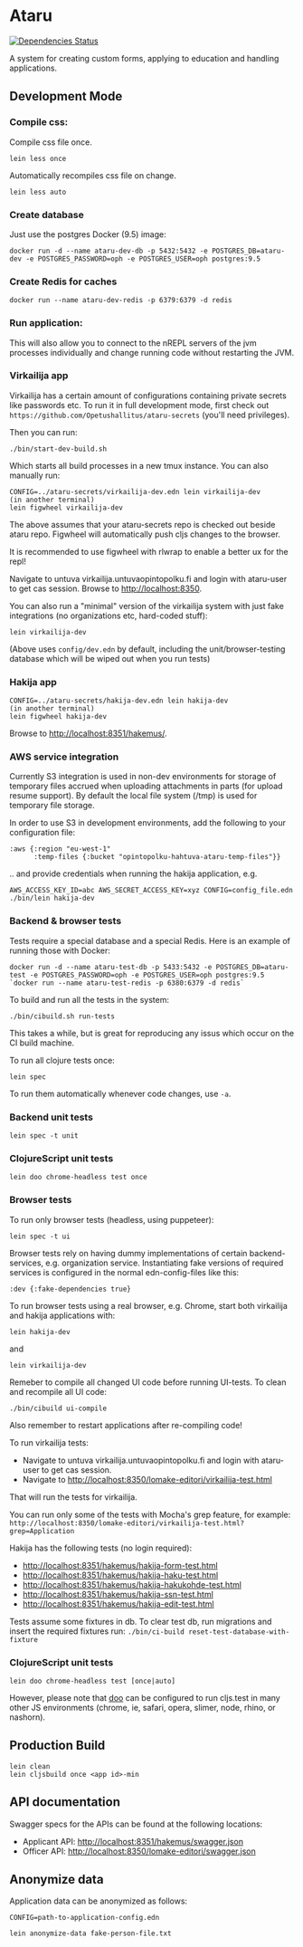 # Ataru

[![Dependencies Status](https://jarkeeper.com/Opetushallitus/ataru/status.svg)](https://jarkeeper.com/Opetushallitus/ataru)

A system for creating custom forms, applying to education and handling applications.

## Development Mode

### Compile css:

Compile css file once.

```
lein less once
```

Automatically recompiles css file on change.

```
lein less auto
```

### Create database

Just use the postgres Docker (9.5) image:

```
docker run -d --name ataru-dev-db -p 5432:5432 -e POSTGRES_DB=ataru-dev -e POSTGRES_PASSWORD=oph -e POSTGRES_USER=oph postgres:9.5
```

### Create Redis for caches

`docker run --name ataru-dev-redis -p 6379:6379 -d redis`

### Run application:

This will also allow you to connect to the nREPL servers of the jvm processes individually and change running code without restarting the JVM.

### Virkailija app

Virkailija has a certain amount of configurations containing private
secrets like passwords etc. To run it in full development mode, first
check out `https://github.com/Opetushallitus/ataru-secrets` (you'll
need privileges).

Then you can run:

`./bin/start-dev-build.sh`

Which starts all build processes in a new tmux instance. You can also manually run:

```
CONFIG=../ataru-secrets/virkailija-dev.edn lein virkailija-dev
(in another terminal)
lein figwheel virkailija-dev
```
The above assumes that your ataru-secrets repo is checked out beside
ataru repo. Figwheel will automatically push cljs changes to the browser.

It is recommended to use figwheel with rlwrap to enable a better ux for the repl!

Navigate to untuva virkailija.untuvaopintopolku.fi and login with ataru-user to get cas session.
Browse to [http://localhost:8350](http://localhost:8350).

You can also run a "minimal" version of the virkailija system with
just fake integrations (no organizations etc, hard-coded stuff):

```
lein virkailija-dev
```

(Above uses `config/dev.edn` by default, including the
unit/browser-testing database which will be wiped out when you run tests)

### Hakija app
```
CONFIG=../ataru-secrets/hakija-dev.edn lein hakija-dev
(in another terminal)
lein figwheel hakija-dev
```
Browse to [http://localhost:8351/hakemus/<uuid>](http://localhost:8351/hakemus/<uuid>).

### AWS service integration

Currently S3 integration is used in non-dev environments for storage of temporary files accrued 
when uploading attachments in parts (for upload resume support). By default the local file system 
(/tmp) is used for temporary file storage.
  
In order to use S3 in development environments, add the following to your configuration file:

```
:aws {:region "eu-west-1"
      :temp-files {:bucket "opintopolku-hahtuva-ataru-temp-files"}}
```

.. and provide credentials when running the hakija application, e.g. 

```
AWS_ACCESS_KEY_ID=abc AWS_SECRET_ACCESS_KEY=xyz CONFIG=config_file.edn ./bin/lein hakija-dev
```

### Backend & browser tests

Tests require a special database and a special Redis. Here is an example of running those
with Docker:

```
docker run -d --name ataru-test-db -p 5433:5432 -e POSTGRES_DB=ataru-test -e POSTGRES_PASSWORD=oph -e POSTGRES_USER=oph postgres:9.5
`docker run --name ataru-test-redis -p 6380:6379 -d redis`
```

To build and run all the tests in the system:

```
./bin/cibuild.sh run-tests
```

This takes a while, but is great for reproducing any issus which occur
on the CI build machine.

To run all clojure tests once:

```
lein spec
```

To run them automatically whenever code changes, use `-a`.

### Backend unit tests

```
lein spec -t unit
```

### ClojureScript unit tests

```
lein doo chrome-headless test once
```

### Browser tests

To run only browser tests (headless, using puppeteer):

```
lein spec -t ui
```

Browser tests rely on having dummy implementations of certain
backend-services, e.g. organization service. Instantiating fake
versions of required services is configured in the normal
edn-config-files like this:

```
:dev {:fake-dependencies true}
```

To run browser tests using a real browser, e.g. Chrome, start both virkailija and hakija applications with:

```
lein hakija-dev
```

and

```
lein virkailija-dev
```

Remeber to compile all changed UI code before running UI-tests. To clean and recompile all UI code:

```
./bin/cibuild ui-compile
```

Also remember to restart applications after re-compiling code!

To run virkailija tests:
* Navigate to untuva virkailija.untuvaopintopolku.fi and login with ataru-user to get cas session.
* Navigate to [http://localhost:8350/lomake-editori/virkailija-test.html](http://localhost:8350/lomake-editori/virkailija-test.html)

That will run the tests for virkailija.

You can run only some of the tests with Mocha's grep feature, for example:
```http://localhost:8350/lomake-editori/virkailija-test.html?grep=Application```

Hakija has the following tests (no login required): 
* [http://localhost:8351/hakemus/hakija-form-test.html](http://localhost:8351/hakemus/hakija-form-test.html)
* [http://localhost:8351/hakemus/hakija-haku-test.html](http://localhost:8351/hakemus/hakija-haku-test.html)
* [http://localhost:8351/hakemus/hakija-hakukohde-test.html](http://localhost:8351/hakemus/hakija-hakukohde-test.html)
* [http://localhost:8351/hakemus/hakija-ssn-test.html](http://localhost:8351/hakemus/hakija-ssn-test.html)
* [http://localhost:8351/hakemus/hakija-edit-test.html](http://localhost:8351/hakemus/hakija-edit-test.html)

Tests assume some fixtures in db. To clear test db, run migrations and insert the required fixtures run:
`./bin/ci-build reset-test-database-with-fixture`

### ClojureScript unit tests

```
lein doo chrome-headless test [once|auto]
```

However, please note that [doo](https://github.com/bensu/doo) can be configured to run cljs.test in many other JS 
environments (chrome, ie, safari, opera, slimer, node, rhino, or nashorn).

## Production Build

```
lein clean
lein cljsbuild once <app id>-min
```

## API documentation

Swagger specs for the APIs can be found at the following locations:

* Applicant API: <http://localhost:8351/hakemus/swagger.json>
* Officer API: <http://localhost:8350/lomake-editori/swagger.json>

## Anonymize data

Application data can be anonymized as follows:

```
CONFIG=path-to-application-config.edn 

lein anonymize-data fake-person-file.txt
```
